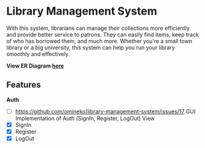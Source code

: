 # Library Management System
With this system, librarians can manage their collections more efficiently and provide better service to patrons. They can easily find items, keep track of who has borrowed them, and much more. Whether you're a small town library or a big university, this system can help you run your library smoothly and effectively.

**View ER Diagram [here](https://miro.com/app/board/uXjVMTqRfmM=/)**

## Features

**Auth**
- [ ] https://github.com/omineko/library-management-system/issues/17 GUI Implementation of Auth (SignIn, Register, LogOut) View
- [x] SignIn
- [x] Register
- [x] LogOut
